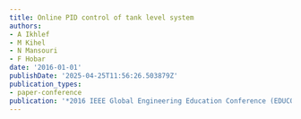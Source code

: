 ```yaml
---
title: Online PID control of tank level system
authors:
- A Ikhlef
- M Kihel
- N Mansouri
- F Hobar
date: '2016-01-01'
publishDate: '2025-04-25T11:56:26.503879Z'
publication_types:
- paper-conference
publication: '*2016 IEEE Global Engineering Education Conference (EDUCON)*'
---
```

